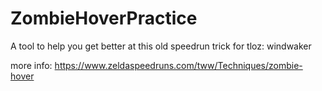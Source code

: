 # ZombieHoverPractice

A tool to help you get better at this old speedrun trick for tloz: windwaker


more info: https://www.zeldaspeedruns.com/tww/Techniques/zombie-hover
